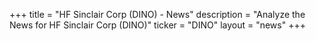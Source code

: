 +++
title = "HF Sinclair Corp (DINO) - News"
description = "Analyze the News for HF Sinclair Corp (DINO)"
ticker = "DINO"
layout = "news"
+++

